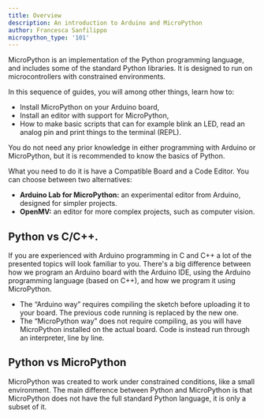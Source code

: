 ```yaml
---
title: Overview
description: An introduction to Arduino and MicroPython
author: Francesca Sanfilippo
micropython_type: '101'
---
```


MicroPython is an implementation of the Python programming language, and includes some of the standard Python libraries. It is designed to run on microcontrollers with constrained environments.
 
In this sequence of guides, you will among other things, learn how to:
- Install MicroPython on your Arduino board,
- Install an editor with support for MicroPython,
- How to make basic scripts that can for example blink an LED, read an analog pin and print things to the terminal (REPL).

You do not need any prior knowledge in either programming with Arduino or MicroPython, but it is recommended to know the basics of Python.

What you need to do it is have a Compatible Board and a Code Editor. You can choose between two alternatives:
- **Arduino Lab for MicroPython:** an experimental editor from Arduino, designed for simpler projects.
- **OpenMV:** an editor for  more complex projects, such as computer vision.

## Python vs C/C++.

If you are experienced with Arduino programming in C and C++ a lot of the presented topics will look familiar to you.
There's a big difference between how we program an Arduino board with the Arduino IDE, using the Arduino programming language (based on C++), and how we program it using MicroPython. 
- The “Arduino way” requires compiling the sketch before uploading it to your board. The previous code running is replaced by the new one.
- The “MicroPython way” does not require compiling, as you will have MicroPython installed on the actual board. Code is instead run through an interpreter, line by line.

## Python vs MicroPython

MicroPython was created to work under constrained conditions, like a small environment. The main difference between Python and MicroPython is that MicroPython does not have the full standard Python language, it is only a subset of it.